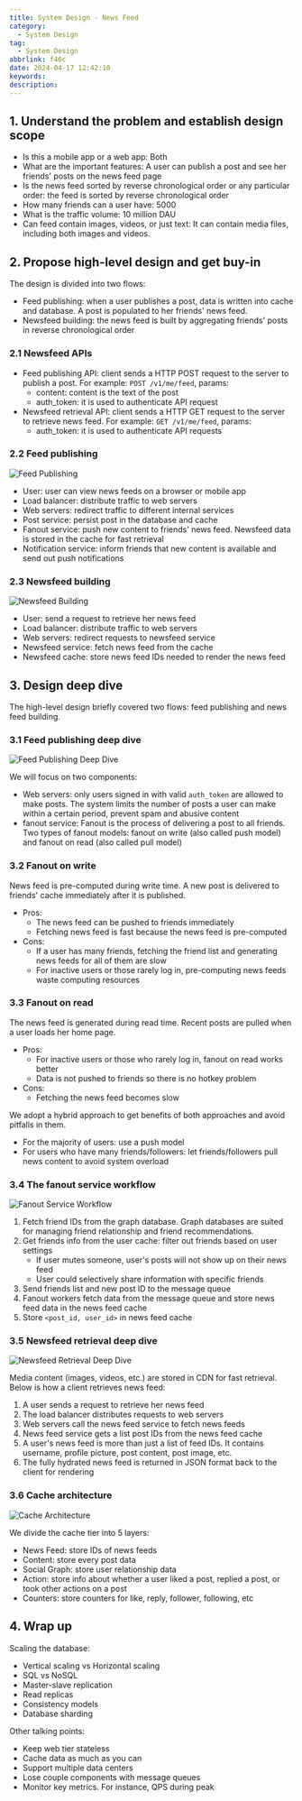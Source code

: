 ```yaml
---
title: System Design - News Feed
category:
  - System Design
tag:
  - System Design
abbrlink: f46c
date: 2024-04-17 12:42:10
keywords:
description:
---
```


## 1. Understand the problem and establish design scope
* Is this a mobile app or a web app: Both
* What are the important features: A user can publish a post and see her friends' posts on the news feed page
* Is the news feed sorted by reverse chronological order or any particular order: the feed is sorted by reverse chronological order
* How many friends can a user have: 5000
* What is the traffic volume: 10 million DAU
* Can feed contain images, videos, or just text: It can contain media files, including both images and videos.


## 2. Propose high-level design and get buy-in
The design is divided into two flows:
* Feed publishing: when a user publishes a post, data is written into cache and database. A post is populated to her friends' news feed.
* Newsfeed building: the news feed is built by aggregating friends' posts in reverse chronological order

### 2.1 Newsfeed APIs
* Feed publishing API: client sends a HTTP POST request to the server to publish a post. For example: `POST /v1/me/feed`, params:
    * content: content is the text of the post
    * auth_token: it is used to authenticate API request
* Newsfeed retrieval API: client sends a HTTP GET request to the server to retrieve news feed. For example: `GET /v1/me/feed`, params:
    * auth_token: it is used to authenticate API requests

### 2.2 Feed publishing
![Feed Publishing](/images/System-Design/Interview/11-feed-publishing.jpg)

* User: user can view news feeds on a browser or mobile app
* Load balancer: distribute traffic to web servers
* Web servers: redirect traffic to different internal services
* Post service: persist post in the database and cache
* Fanout service: push new content to friends' news feed. Newsfeed data is stored in the cache for fast retrieval
* Notification service: inform friends that new content is available and send out push notifications

### 2.3 Newsfeed building
![Newsfeed Building](/images/System-Design/Interview/11-newsfeed-building.jpg)

* User: send a request to retrieve her news feed
* Load balancer: distribute traffic to web servers
* Web servers: redirect requests to newsfeed service
* Newsfeed service: fetch news feed from the cache
* Newsfeed cache: store news feed IDs needed to render the news feed


## 3. Design deep dive
The high-level design briefly covered two flows: feed publishing and news feed building.

### 3.1 Feed publishing deep dive
![Feed Publishing Deep Dive](/images/System-Design/Interview/11-feed-publishing-deep-dive.jpg)

We will focus on two components:
* Web servers: only users signed in with valid `auth_token` are allowed to make posts. The system limits the number of posts a user can make within a certain period, prevent spam and abusive content
* fanout service: Fanout is the process of delivering a post to all friends. Two types of fanout models: fanout on write (also called push model) and fanout on read (also called pull model)

### 3.2 Fanout on write
News feed is pre-computed during write time. A new post is delivered to friends' cache immediately after it is published.
* Pros: 
    * The news feed can be pushed to friends immediately
    * Fetching news feed is fast because the news feed is pre-computed
* Cons: 
    * If a user has many friends, fetching the friend list and generating news feeds for all of them are slow
    * For inactive users or those rarely log in, pre-computing news feeds waste computing resources

### 3.3 Fanout on read
The news feed is generated during read time. Recent posts are pulled when a user loads her home page.
* Pros:
    * For inactive users or those who rarely log in, fanout on read works better
    * Data is not pushed to friends so there is no hotkey problem
* Cons:
    * Fetching the news feed becomes slow

We adopt a hybrid approach to get benefits of both approaches and avoid pitfalls in them.
* For the majority of users: use a push model 
* For users who have many friends/followers: let friends/followers pull news content to avoid system overload

### 3.4 The fanout service workflow
![Fanout Service Workflow](/images/System-Design/Interview/11-fanout-service-workflow.jpg)

1. Fetch friend IDs from the graph database. Graph databases are suited for managing friend relationship and friend recommendations. 
2. Get friends info from the user cache: filter out friends based on user settings
    * If user mutes someone, user's posts will not show up on their news feed
    * User could selectively share information with specific friends
3. Send friends list and new post ID to the message queue
4. Fanout workers fetch data from the message queue and store news feed data in the news feed cache
5. Store `<post_id, user_id>` in news feed cache

### 3.5 Newsfeed retrieval deep dive
![Newsfeed Retrieval Deep Dive](/images/System-Design/Interview/11-newsfeed-retrieval-deep-dive.jpg)

Media content (images, videos, etc.) are stored in CDN for fast retrieval. Below is how a client retrieves news feed:
1. A user sends a request to retrieve her news feed
2. The load balancer distributes requests to web servers
3. Web servers call the news feed service to fetch news feeds
4. News feed service gets a list post IDs from the news feed cache
5. A user's news feed is more than just a list of feed IDs. It contains username, profile picture, post content, post image, etc.
6. The fully hydrated news feed is returned in JSON format back to the client for rendering

### 3.6 Cache architecture
![Cache Architecture](/images/System-Design/Interview/11-cache-architecture.jpg)

We divide the cache tier into 5 layers:
* News Feed: store IDs of news feeds
* Content: store every post data
* Social Graph: store user relationship data
* Action: store info about whether a user liked a post, replied a post, or took other actions on a post
* Counters: store counters for like, reply, follower, following, etc


## 4. Wrap up
Scaling the database:
* Vertical scaling vs Horizontal scaling
* SQL vs NoSQL
* Master-slave replication
* Read replicas
* Consistency models
* Database sharding

Other talking points:
* Keep web tier stateless
* Cache data as much as you can
* Support multiple data centers
* Lose couple components with message queues
* Monitor key metrics. For instance, QPS during peak
